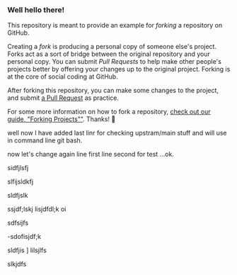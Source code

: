 ### Well hello there!

This repository is meant to provide an example for *forking* a repository on GitHub.

Creating a *fork* is producing a personal copy of someone else's project. Forks act as a sort of bridge between the original repository and your personal copy. You can submit *Pull Requests* to help make other people's projects better by offering your changes up to the original project. Forking is at the core of social coding at GitHub.

After forking this repository, you can make some changes to the project, and submit [a Pull Request](https://github.com/octocat/Spoon-Knife/pulls) as practice.

For some more information on how to fork a repository, [check out our guide, "Forking Projects""](http://guides.github.com/overviews/forking/). Thanks! :sparkling_heart:

well now I have added last linr for checking upstram/main stuff and will use in command line git bash.

now let's change again line first
line second for test ...ok.



sidfjlsfj


slfijsldkfj

sldfjslk

ssjdf;lskj
lisjdfdl;k
oi



sdfsijfs

-sdofisjdf;k

sldfjis
]
lilsjlfs

slkjdfs

